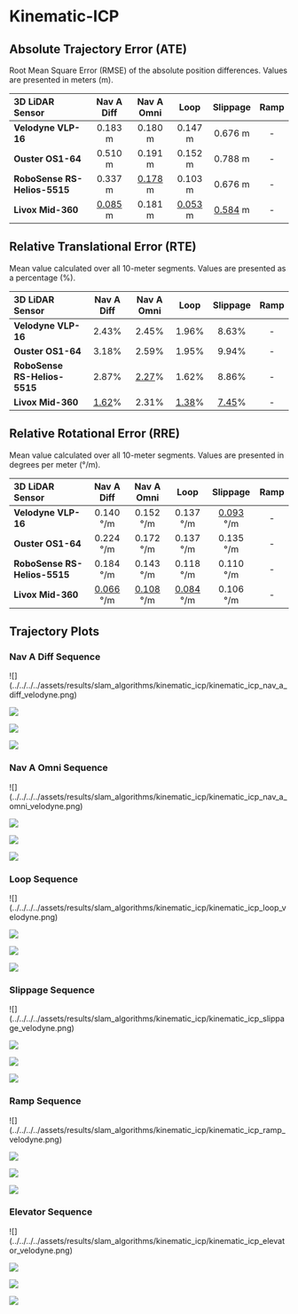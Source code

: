 # Kinematic-ICP

## Absolute Trajectory Error (ATE)

Root Mean Square Error (RMSE) of the absolute position differences. Values are presented in meters (m).

| 3D LiDAR Sensor              | Nav A Diff     | Nav A Omni     | Loop           | Slippage       | Ramp           |
| :--------------------------- | :------------: | :------------: | :------------: | :------------: | :------------: |
| **Velodyne VLP-16**          | 0.183 m        | 0.180 m        | 0.147 m        | 0.676 m        | -              |
| **Ouster OS1-64**            | 0.510 m        | 0.191 m        | 0.152 m        | 0.788 m        | -              |
| **RoboSense RS-Helios-5515** | 0.337 m        | <u>0.178</u> m | 0.103 m        | 0.676 m        | -              |
| **Livox Mid-360**            | <u>0.085</u> m | 0.181 m        | <u>0.053</u> m | <u>0.584</u> m | -              |

## Relative Translational Error (RTE)

Mean value calculated over all 10-meter segments. Values are presented as a percentage (%).

| 3D LiDAR Sensor              | Nav A Diff   | Nav A Omni   | Loop         | Slippage     | Ramp         |
| :--------------------------- | :----------: | :----------: | :----------: | :----------: | :----------: |
| **Velodyne VLP-16**          | 2.43%        | 2.45%        | 1.96%        | 8.63%        | -            |
| **Ouster OS1-64**            | 3.18%        | 2.59%        | 1.95%        | 9.94%        | -            |
| **RoboSense RS-Helios-5515** | 2.87%        | <u>2.27</u>% | 1.62%        | 8.86%        | -            |
| **Livox Mid-360**            | <u>1.62</u>% | 2.31%        | <u>1.38</u>% | <u>7.45</u>% | -            |

## Relative Rotational Error (RRE)

Mean value calculated over all 10-meter segments. Values are presented in degrees per meter (°/m).

| 3D LiDAR Sensor              | Nav A Diff       | Nav A Omni       | Loop             | Slippage         | Ramp             |
| :--------------------------- | :--------------: | :--------------: | :--------------: | :--------------: | :--------------: |
| **Velodyne VLP-16**          | 0.140 °/m        | 0.152 °/m        | 0.137 °/m        | <u>0.093</u> °/m | -                |
| **Ouster OS1-64**            | 0.224 °/m        | 0.172 °/m        | 0.137 °/m        | 0.135 °/m        | -                |
| **RoboSense RS-Helios-5515** | 0.184 °/m        | 0.143 °/m        | 0.118 °/m        | 0.110 °/m        | -                |
| **Livox Mid-360**            | <u>0.066</u> °/m | <u>0.108</u> °/m | <u>0.084</u> °/m | 0.106 °/m        | -                |

## Trajectory Plots

### Nav A Diff Sequence 
<div class="grid" markdown>
![](../../../../assets/results/slam_algorithms/kinematic_icp/kinematic_icp_nav_a_diff_velodyne.png)

![](../../../../assets/results/slam_algorithms/kinematic_icp/kinematic_icp_nav_a_diff_ouster.png)

![](../../../../assets/results/slam_algorithms/kinematic_icp/kinematic_icp_nav_a_diff_robosense.png)

![](../../../../assets/results/slam_algorithms/kinematic_icp/kinematic_icp_nav_a_diff_livox.png)
</div>

### Nav A Omni Sequence 
<div class="grid" markdown>
![](../../../../assets/results/slam_algorithms/kinematic_icp/kinematic_icp_nav_a_omni_velodyne.png)

![](../../../../assets/results/slam_algorithms/kinematic_icp/kinematic_icp_nav_a_omni_ouster.png)

![](../../../../assets/results/slam_algorithms/kinematic_icp/kinematic_icp_nav_a_omni_robosense.png)

![](../../../../assets/results/slam_algorithms/kinematic_icp/kinematic_icp_nav_a_omni_livox.png)
</div>

### Loop Sequence 
<div class="grid" markdown>
![](../../../../assets/results/slam_algorithms/kinematic_icp/kinematic_icp_loop_velodyne.png)

![](../../../../assets/results/slam_algorithms/kinematic_icp/kinematic_icp_loop_ouster.png)

![](../../../../assets/results/slam_algorithms/kinematic_icp/kinematic_icp_loop_robosense.png)

![](../../../../assets/results/slam_algorithms/kinematic_icp/kinematic_icp_loop_livox.png)
</div>

### Slippage Sequence 
<div class="grid" markdown>
![](../../../../assets/results/slam_algorithms/kinematic_icp/kinematic_icp_slippage_velodyne.png)

![](../../../../assets/results/slam_algorithms/kinematic_icp/kinematic_icp_slippage_ouster.png)

![](../../../../assets/results/slam_algorithms/kinematic_icp/kinematic_icp_slippage_robosense.png)

![](../../../../assets/results/slam_algorithms/kinematic_icp/kinematic_icp_slippage_livox.png)
</div>

### Ramp Sequence 
<div class="grid" markdown>
![](../../../../assets/results/slam_algorithms/kinematic_icp/kinematic_icp_ramp_velodyne.png)

![](../../../../assets/results/slam_algorithms/kinematic_icp/kinematic_icp_ramp_ouster.png)

![](../../../../assets/results/slam_algorithms/kinematic_icp/kinematic_icp_ramp_robosense.png)

![](../../../../assets/results/slam_algorithms/kinematic_icp/kinematic_icp_ramp_livox.png)
</div>

### Elevator Sequence 
<div class="grid" markdown>
![](../../../../assets/results/slam_algorithms/kinematic_icp/kinematic_icp_elevator_velodyne.png)

![](../../../../assets/results/slam_algorithms/kinematic_icp/kinematic_icp_elevator_ouster.png)

![](../../../../assets/results/slam_algorithms/kinematic_icp/kinematic_icp_elevator_robosense.png)

![](../../../../assets/results/slam_algorithms/kinematic_icp/kinematic_icp_elevator_livox.png)
</div>